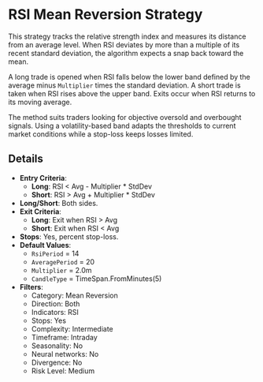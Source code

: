 # RSI Mean Reversion Strategy

This strategy tracks the relative strength index and measures its distance from an average level. When RSI deviates by more than a multiple of its recent standard deviation, the algorithm expects a snap back toward the mean.

A long trade is opened when RSI falls below the lower band defined by the average minus `Multiplier` times the standard deviation. A short trade is taken when RSI rises above the upper band. Exits occur when RSI returns to its moving average.

The method suits traders looking for objective oversold and overbought signals. Using a volatility-based band adapts the thresholds to current market conditions while a stop-loss keeps losses limited.

## Details
- **Entry Criteria**:
  - **Long**: RSI < Avg - Multiplier * StdDev
  - **Short**: RSI > Avg + Multiplier * StdDev
- **Long/Short**: Both sides.
- **Exit Criteria**:
  - **Long**: Exit when RSI > Avg
  - **Short**: Exit when RSI < Avg
- **Stops**: Yes, percent stop-loss.
- **Default Values**:
  - `RsiPeriod` = 14
  - `AveragePeriod` = 20
  - `Multiplier` = 2.0m
  - `CandleType` = TimeSpan.FromMinutes(5)
- **Filters**:
  - Category: Mean Reversion
  - Direction: Both
  - Indicators: RSI
  - Stops: Yes
  - Complexity: Intermediate
  - Timeframe: Intraday
  - Seasonality: No
  - Neural networks: No
  - Divergence: No
  - Risk Level: Medium
